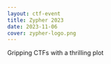 ```yaml
---
layout: ctf-event
title: Zypher 2023
date: 2023-11-06
cover: zypher-logo.png
---
```


Gripping CTFs with a thrilling plot
